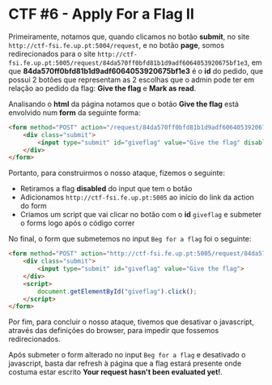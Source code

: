 # CTF #6 - Apply For a Flag II

Primeiramente, notamos que, quando clicamos no botão **submit**, no site `http://ctf-fsi.fe.up.pt:5004/request`, e no botão **page**, somos redirecionados para o site `http://ctf-fsi.fe.up.pt:5005/request/84da570ff0bfd81b1d9adf6064053920675bf1e3`, em que **84da570ff0bfd81b1d9adf6064053920675bf1e3** é o **id** do pedido, que possui 2 botões que representam as 2 escolhas que o admin pode ter em relação ao pedido da flag: **Give the flag** e **Mark as read**.<br>

Analisando o **html** da página notamos que o botão **Give the flag** está envolvido num **form** da seguinte forma:

```html
<form method="POST" action="/request/84da570ff0bfd81b1d9adf6064053920675bf1e3/approve" role="form">
    <div class="submit">       
        <input type="submit" id="giveflag" value="Give the flag" disabled>       
    </div>
</form>
```

Portanto, para construirmos o nosso ataque, fizemos o seguinte:

- Retiramos a flag **disabled** do input que tem o botão
- Adicionamos `http://ctf-fsi.fe.up.pt:5005` ao início do link da action do form
- Criamos um script que vai clicar no botão com o **id** `giveflag` e submeter o forms logo após o código correr

No final, o form que submetemos no input `Beg for a flag` foi o seguinte:

```html
<form method="POST" action="http://ctf-fsi.fe.up.pt:5005/request/84da570ff0bfd81b1d9adf6064053920675bf1e3/approve" role="form">     
	<div class="submit">                  
		<input type="submit" id="giveflag" value="Give the flag">
	</div>  
	<script> 
        document.getElementById("giveflag").click();
    </script>
</form>
```

Por fim, para concluir o nosso ataque, tivemos que desativar o javascript, através das definições do browser, para impedir que fossemos redirecionados.

Após submeter o form alterado no input `Beg for a flag` e desativado o javascript, basta dar refresh à página que a flag estará presente onde costuma estar escrito **Your request hasn't been evaluated yet!**.

